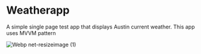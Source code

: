 # Weatherapp
A simple single page test app that displays Austin current weather. 
This app uses MVVM pattern


![Webp net-resizeimage (1)](https://user-images.githubusercontent.com/35240995/89313578-4ad4d500-d63e-11ea-8337-a1003abf1117.png)
